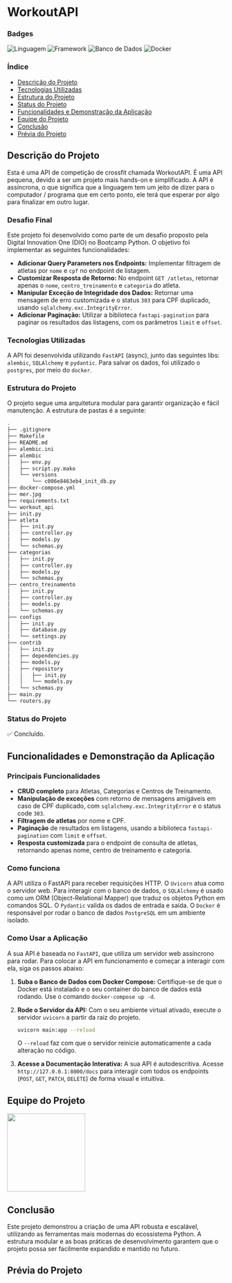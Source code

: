 # WorkoutAPI

### Badges

![Linguagem](https://img.shields.io/badge/python-3.11.4-blue.svg)
![Framework](https://img.shields.io/badge/FastAPI-0.100.1-brightgreen.svg)
![Banco de Dados](https://img.shields.io/badge/PostgreSQL-11-blue.svg)
![Docker](https://img.shields.io/badge/Docker-24.0.5-blue.svg)

### Índice

* [Descrição do Projeto](#descrição-do-projeto)
* [Tecnologias Utilizadas](#tecnologias-utilizadas)
* [Estrutura do Projeto](#estrutura-do-projeto)
* [Status do Projeto](#status-do-projeto)
* [Funcionalidades e Demonstração da Aplicação](#funcionalidades-e-demonstração-da-aplicação)
* [Equipe do Projeto](#equipe-do-projeto)
* [Conclusão](#conclusão)
* [Prévia do Projeto](#prévia-do-projeto)

## Descrição do Projeto

Esta é uma API de competição de crossfit chamada WorkoutAPI.
É uma API pequena, devido a ser um projeto mais hands-on e simplificado. A API é assíncrona, o que significa que a linguagem tem um jeito de dizer para o computador / programa que em certo ponto, ele terá que esperar por algo para finalizar em outro lugar.

### Desafio Final

Este projeto foi desenvolvido como parte de um desafio proposto pela Digital Innovation One (DIO) no Bootcamp Python. O objetivo foi implementar as seguintes funcionalidades:

* **Adicionar Query Parameters nos Endpoints:** Implementar filtragem de atletas por `nome` e `cpf` no endpoint de listagem.
* **Customizar Resposta de Retorno:** No endpoint `GET /atletas`, retornar apenas o `nome`, `centro_treinamento` e `categoria` do atleta.
* **Manipular Exceção de Integridade dos Dados:** Retornar uma mensagem de erro customizada e o status `303` para CPF duplicado, usando `sqlalchemy.exc.IntegrityError`.
* **Adicionar Paginação:** Utilizar a biblioteca `fastapi-pagination` para paginar os resultados das listagens, com os parâmetros `limit` e `offset`.

### Tecnologias Utilizadas

A API foi desenvolvida utilizando `FastAPI` (async), junto das seguintes libs: `alembic`, `SQLAlchemy` e `pydantic`. Para salvar os dados, foi utilizado o `postgres`, por meio do `docker`.

### Estrutura do Projeto

O projeto segue uma arquitetura modular para garantir organização e fácil manutenção. A estrutura de pastas é a seguinte:

```bash
.
├── .gitignore
├── Makefile
├── README.md
├── alembic.ini
├── alembic
│   ├── env.py
│   ├── script.py.mako
│   └── versions
│       └── c006e8463eb4_init_db.py
├── docker-compose.yml
├── mer.jpg
├── requirements.txt
└── workout_api
├── init.py
├── atleta
│   ├── init.py
│   ├── controller.py
│   ├── models.py
│   └── schemas.py
├── categorias
│   ├── init.py
│   ├── controller.py
│   ├── models.py
│   └── schemas.py
├── centro_treinamento
│   ├── init.py
│   ├── controller.py
│   ├── models.py
│   └── schemas.py
├── configs
│   ├── init.py
│   ├── database.py
│   └── settings.py
├── contrib
│   ├── init.py
│   ├── dependencies.py
│   ├── models.py
│   ├── repository
│   │   ├── init.py
│   │   └── models.py
│   └── schemas.py
├── main.py
└── routers.py
```

### Status do Projeto

✅ Concluído.

## Funcionalidades e Demonstração da Aplicação

### Principais Funcionalidades

* **CRUD completo** para Atletas, Categorias e Centros de Treinamento.
* **Manipulação de exceções** com retorno de mensagens amigáveis em caso de CPF duplicado, com `sqlalchemy.exc.IntegrityError` e o status code `303`.
* **Filtragem de atletas** por nome e CPF.
* **Paginação** de resultados em listagens, usando a biblioteca `fastapi-pagination` com `limit` e `offset`.
* **Resposta customizada** para o endpoint de consulta de atletas, retornando apenas nome, centro de treinamento e categoria.

### Como funciona

A API utiliza o FastAPI para receber requisições HTTP. O `Uvicorn` atua como o servidor web. Para interagir com o banco de dados, o `SQLAlchemy` é usado como um ORM (Object-Relational Mapper) que traduz os objetos Python em comandos SQL. O `Pydantic` valida os dados de entrada e saída. O `Docker` é responsável por rodar o banco de dados `PostgreSQL` em um ambiente isolado.

### Como Usar a Aplicação

A sua API é baseada no `FastAPI`, que utiliza um servidor web assíncrono para rodar. Para colocar a API em funcionamento e começar a interagir com ela, siga os passos abaixo:

1.  **Suba o Banco de Dados com Docker Compose:** Certifique-se de que o Docker está instalado e o seu container do banco de dados está rodando. Use o comando `docker-compose up -d`.
2.  **Rode o Servidor da API:** Com o seu ambiente virtual ativado, execute o servidor `uvicorn` a partir da raiz do projeto.

    ```bash
    uvicorn main:app --reload
    ```
    O `--reload` faz com que o servidor reinicie automaticamente a cada alteração no código.
3.  **Acesse a Documentação Interativa:** A sua API é autodescritiva. Acesse `http://127.0.0.1:8000/docs` para interagir com todos os endpoints (`POST`, `GET`, `PATCH`, `DELETE`) de forma visual e intuitiva.

## Equipe do Projeto

<a href="https://github.com/amaro-netto" title="Amaro Netto"><img width="180" src="https://github.com/user-attachments/assets/b7a3a1bf-304a-4974-b75f-1d620ad6ecf1"/></a>

## Conclusão

Este projeto demonstrou a criação de uma API robusta e escalável, utilizando as ferramentas mais modernas do ecossistema Python. A estrutura modular e as boas práticas de desenvolvimento garantem que o projeto possa ser facilmente expandido e mantido no futuro.

## Prévia do Projeto



